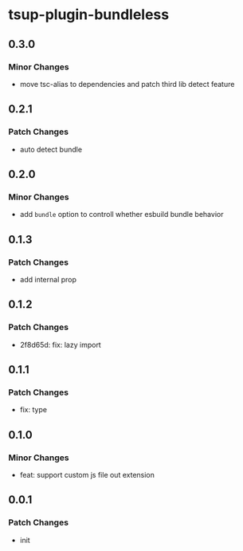 # tsup-plugin-bundleless

## 0.3.0

### Minor Changes

- move tsc-alias to dependencies and patch third lib detect feature

## 0.2.1

### Patch Changes

- auto detect bundle

## 0.2.0

### Minor Changes

- add `bundle` option to controll whether esbuild bundle behavior

## 0.1.3

### Patch Changes

- add internal prop

## 0.1.2

### Patch Changes

- 2f8d65d: fix: lazy import

## 0.1.1

### Patch Changes

- fix: type

## 0.1.0

### Minor Changes

- feat: support custom js file out extension

## 0.0.1

### Patch Changes

- init
